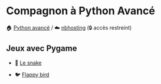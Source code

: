 # Compagnon à Python Avancé

🏠 [Python avancé](https://github.com/ue12-p21/python-advanced) / ☁️ [nbhosting](https://nbhosting.inria.fr/) (🔒 accès restreint)

## Jeux avec Pygame

  - 🐍 [Le snake](https://boisgera.github.io/python-advanced-companion/tps/games/README-snake.html)

  - 🐦 [Flappy bird](https://boisgera.github.io/python-advanced-companion/tps/games/README-flappybird.html)
